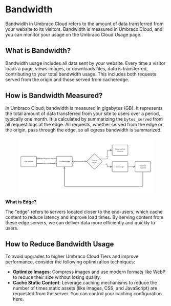 # Bandwidth

Bandwidth in Umbraco Cloud refers to the amount of data transferred from your website to its visitors. Bandwidth is measured in Umbraco Cloud, and you can monitor your usage on the Umbraco Cloud Usage page.

## What is Bandwidth?

Bandwidth usage includes all data sent by your website. Every time a visitor loads a page, views images, or downloads files, data is transferred, contributing to your total bandwidth usage. This includes both requests served from the origin and those served from cache/edge.

## How is Bandwidth Measured?

In Umbraco Cloud, bandwidth is measured in gigabytes (GB). It represents the total amount of data transferred from your site to users over a period, typically one month. It is calculated by summarizing the `bytes_served` from all request logs at the edge. All requests, whether served from the edge or the origin, pass through the edge, so all egress bandwidth is summarized.

<figure><img src="../../../set-up/project-settings/usage/images/bandwidth-flow-diagram.png" alt="Bandwidth data flow diagram"><figcaption></figcaption></figure>

**What is Edge?**

The "edge" refers to servers located closer to the end-users, which cache content to reduce latency and improve load times. By serving content from these edge servers, we can deliver data more efficiently and quickly to users.

## How to Reduce Bandwidth Usage

To avoid upgrades to higher Umbraco Cloud Tiers and improve performance, consider the following optimization techniques:

* **Optimize Images**: Compress images and use modern formats like WebP to reduce their size without losing quality.
* **Cache Static Content**: Leverage caching mechanisms to reduce the number of times static assets (like images, CSS, and JavaScript) are requested from the server. You can control your caching configuration here.
